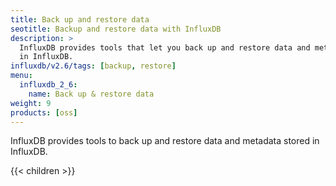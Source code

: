 ```yaml
---
title: Back up and restore data
seotitle: Backup and restore data with InfluxDB
description: >
  InfluxDB provides tools that let you back up and restore data and metadata stored
  in InfluxDB.
influxdb/v2.6/tags: [backup, restore]
menu:
  influxdb_2_6:
    name: Back up & restore data
weight: 9
products: [oss]
---
```


InfluxDB provides tools to back up and restore data and metadata stored in InfluxDB.

{{< children >}}
